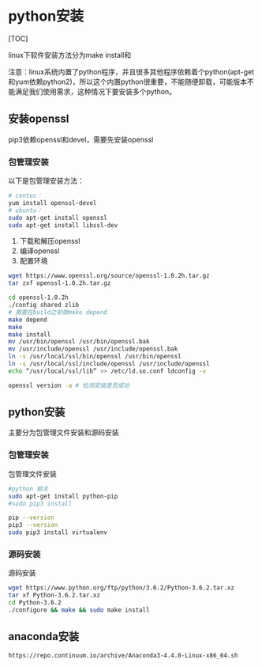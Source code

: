 # python安装

[TOC]

linux下软件安装方法分为make install和

注意：linux系统内置了python程序，并且很多其他程序依赖着个python(apt-get和yum依赖python2)，所以这个内置python很重要，不能随便卸载，可能版本不能满足我们使用需求，这种情况下要安装多个python。

## 安装openssl

pip3依赖openssl和devel，需要先安装openssl

###  包管理安装

以下是包管理安装方法：

```bash
# centos：
yum install openssl-devel
# ubuntu：
sudo apt-get install openssl
sudo apt-get install libssl-dev
```



1. 下载和解压openssl 
2. 编译openssl
3. 配置环境

```bash
wget https://www.openssl.org/source/openssl-1.0.2h.tar.gz
tar zxf openssl-1.0.2h.tar.gz

cd openssl-1.0.2h
./config shared zlib
# 需要在build之前做make depend
make depend
make
make install 
mv /usr/bin/openssl /usr/bin/openssl.bak 
mv /usr/include/openssl /usr/include/openssl.bak 
ln -s /usr/local/ssl/bin/openssl /usr/bin/openssl 
ln -s /usr/local/ssl/include/openssl /usr/include/openssl 
echo “/usr/local/ssl/lib” >> /etc/ld.so.conf ldconfig -v

openssl version -a # 检测安装是否成功
```



## python安装

主要分为包管理文件安装和源码安装

###  包管理安装

包管理文件安装

``` bash
#python 相关
sudo apt-get install python-pip
#sudo pip3 install

pip --version 
pip3 --version
sudo pip3 install virtualenv
```

### 源码安装

源码安装

``` bash
wget https://www.python.org/ftp/python/3.6.2/Python-3.6.2.tar.xz
tar xf Python-3.6.2.tar.xz
cd Python-3.6.2
./configure && make && sudo make install
```



## anaconda安装

`https://repo.continuum.io/archive/Anaconda3-4.4.0-Linux-x86_64.sh`

